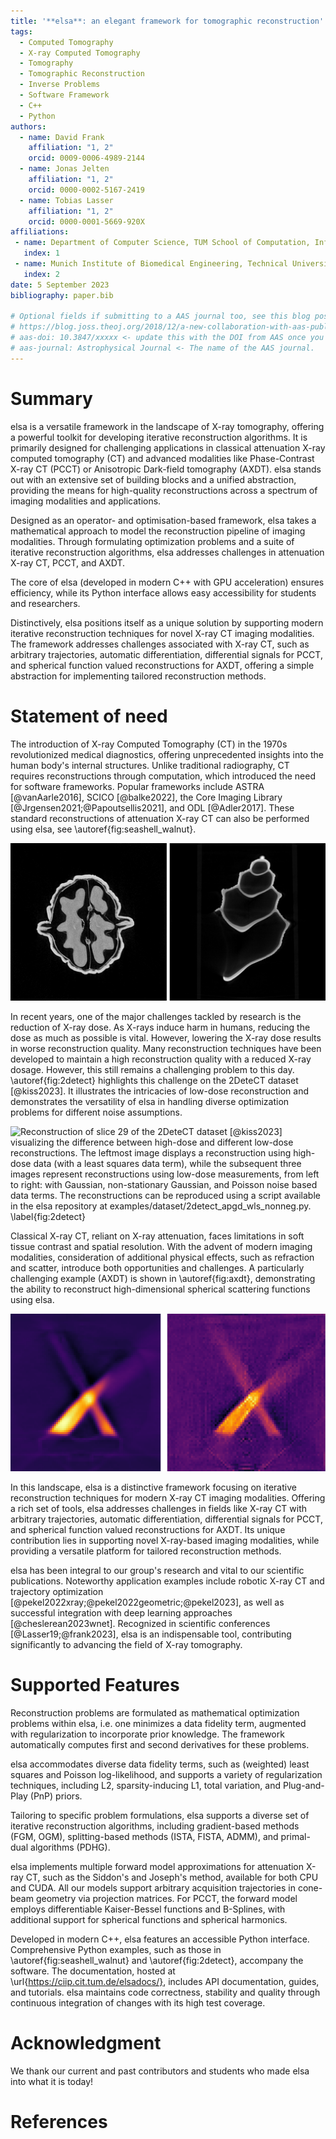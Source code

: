 ```yaml
---
title: '**elsa**: an elegant framework for tomographic reconstruction'
tags:
  - Computed Tomography
  - X-ray Computed Tomography
  - Tomography
  - Tomographic Reconstruction
  - Inverse Problems
  - Software Framework
  - C++
  - Python
authors:
  - name: David Frank
    affiliation: "1, 2"
    orcid: 0009-0006-4989-2144
  - name: Jonas Jelten
    affiliation: "1, 2"
    orcid: 0000-0002-5167-2419
  - name: Tobias Lasser
    affiliation: "1, 2"
    orcid: 0000-0001-5669-920X
affiliations:
 - name: Department of Computer Science, TUM School of Computation, Information and Technology, Technical University of Munich, Munich, Germany
   index: 1
 - name: Munich Institute of Biomedical Engineering, Technical University of Munich, Munich, Germany
   index: 2
date: 5 September 2023
bibliography: paper.bib

# Optional fields if submitting to a AAS journal too, see this blog post:
# https://blog.joss.theoj.org/2018/12/a-new-collaboration-with-aas-publishing
# aas-doi: 10.3847/xxxxx <- update this with the DOI from AAS once you know it.
# aas-journal: Astrophysical Journal <- The name of the AAS journal.
---
```

# Summary

elsa is a versatile framework in the landscape of X-ray tomography, offering a powerful toolkit for developing iterative reconstruction algorithms. It is primarily designed for challenging applications in classical attenuation X-ray computed tomography (CT) and advanced modalities like Phase-Contrast X-ray CT (PCCT) or Anisotropic Dark-field tomography (AXDT). elsa stands out with an extensive set of building blocks and a unified abstraction, providing the means for high-quality reconstructions across a spectrum of imaging modalities and applications.

Designed as an operator- and optimisation-based framework, elsa takes a mathematical approach to model the reconstruction pipeline of imaging modalities. Through formulating optimization problems and a suite of iterative reconstruction algorithms, elsa addresses challenges in attenuation X-ray CT, PCCT, and AXDT.

The core of elsa (developed in modern C++ with GPU acceleration) ensures efficiency, while its Python interface allows easy accessibility for students and researchers.

Distinctively, elsa positions itself as a unique solution by supporting modern iterative reconstruction techniques for novel X-ray CT imaging modalities. The framework addresses challenges associated with X-ray CT, such as arbitrary trajectories, automatic differentiation, differential signals for PCCT, and spherical function valued reconstructions for AXDT, offering a simple abstraction for implementing tailored reconstruction methods.

# Statement of need

The introduction of X-ray Computed Tomography (CT) in the 1970s revolutionized medical diagnostics, offering unprecedented insights into the human body's internal structures. Unlike traditional radiography, CT requires reconstructions through computation, which introduced the need for software frameworks. Popular frameworks include ASTRA [@vanAarle2016], SCICO [@balke2022], the Core Imaging Library [@Jrgensen2021;@Papoutsellis2021], and ODL [@Adler2017]. These standard reconstructions of attenuation X-ray CT can also be performed using elsa, see \autoref{fig:seashell_walnut}.

![Example reconstructions of two different attenuation X-ray CT datasets. Left: Axial center slice of the walnut dataset from @meaney2022. Right: Lateral center slice of the seashell dataset from @kamutta2022. The reconstructions can be reproduced using a script included in the elsa repository at `examples/dataset/fips_apgd_nonneg.py`. \label{fig:seashell_walnut}](imgs/seashell_walnut.png)

In recent years, one of the major challenges tackled by research is the reduction of X-ray dose. As X-rays induce harm in humans, reducing the dose as much as possible is vital. However, lowering the X-ray dose results in worse reconstruction quality. Many reconstruction techniques have been developed to maintain a high reconstruction quality with a reduced X-ray dosage. However, this still remains a challenging problem to this day. \autoref{fig:2detect} highlights this challenge on the 2DeteCT dataset [@kiss2023]. It illustrates the intricacies of low-dose reconstruction and demonstrates the versatility of elsa in handling diverse optimization problems for different noise assumptions.

![Reconstruction of slice 29 of the 2DeteCT dataset [@kiss2023] visualizing the difference between high-dose and different low-dose reconstructions. The leftmost image displays a reconstruction using high-dose data (with a least squares data term), while the subsequent three images represent reconstructions using low-dose measurements, from left to right: with Gaussian, non-stationary Gaussian, and Poisson noise based data terms. The reconstructions can be reproduced using a script available in the elsa repository at `examples/dataset/2detect_apgd_wls_nonneg.py`. \label{fig:2detect}](imgs/2detect.png)

Classical X-ray CT, reliant on X-ray attenuation, faces limitations in soft tissue contrast and spatial resolution. With the advent of modern imaging modalities, consideration of additional physical effects, such as refraction and scatter, introduce both opportunities and challenges. A particularly challenging example (AXDT) is shown in \autoref{fig:axdt}, demonstrating the ability to reconstruct high-dimensional spherical scattering functions using elsa.

![Reconstructed wooden stick sample using Anisotropic X-ray Dark-field Tomography (AXDT). Shown is a slice of the isotropic scattering component (spherical harmonics of degree 0, order 0), using different noise models for the data. On the left, the mean intensity data was (correctly) assumed to be Rician, while on the right, the dark-field signal was assumed to be Gaussian. The reconstructions can be reproduced using a script present in the elsa repository at `examples/axdt/crossed_sticks2_dataset/main.py`. \label{fig:axdt}](imgs/axdt.png)

In this landscape, elsa is a distinctive framework focusing on iterative reconstruction techniques for modern X-ray CT imaging modalities. Offering a rich set of tools, elsa addresses challenges in fields like X-ray CT with arbitrary trajectories, automatic differentiation, differential signals for PCCT, and spherical function valued reconstructions for AXDT. Its unique contribution lies in supporting novel X-ray-based imaging modalities, while providing a versatile platform for tailored reconstruction methods.

elsa has been integral to our group's research and vital to our scientific publications. Noteworthy application examples include robotic X-ray CT and trajectory optimization [@pekel2022xray;@pekel2022geometric;@pekel2023], as well as successful integration with deep learning approaches [@cheslerean2023wnet]. Recognized in scientific conferences [@Lasser19;@frank2023], elsa is an indispensable tool, contributing significantly to advancing the field of X-ray tomography.

# Supported Features

Reconstruction problems are formulated as mathematical optimization problems within elsa, i.e. one minimizes a data fidelity term, augmented with regularization to incorporate prior knowledge. The framework automatically computes first and second derivatives for these problems.

elsa accommodates diverse data fidelity terms, such as (weighted) least squares and Poisson log-likelihood, and supports a variety of regularization techniques, including L2, sparsity-inducing L1, total variation, and Plug-and-Play (PnP) priors.

Tailoring to specific problem formulations, elsa supports a diverse set of iterative reconstruction algorithms, including gradient-based methods (FGM, OGM), splitting-based methods (ISTA, FISTA, ADMM), and primal-dual algorithms (PDHG).

elsa implements multiple forward model approximations for attenuation X-ray CT, such as the Siddon's and Joseph's method, available for both CPU and CUDA. All our models support arbitrary acquisition trajectories in cone-beam geometry via projection matrices. For PCCT, the forward model employs differentiable Kaiser-Bessel functions and B-Splines, with additional support for spherical functions and spherical harmonics.

Developed in modern C++, elsa features an accessible Python interface. Comprehensive Python examples, such as those in \autoref{fig:seashell_walnut} and \autoref{fig:2detect}, accompany the software. The documentation, hosted at \url{https://ciip.cit.tum.de/elsadocs/}, includes API documentation, guides, and tutorials. elsa maintains code correctness, stability and quality through continuous integration of changes with its high test coverage.

# Acknowledgment

We thank our current and past contributors and students who made elsa into what it is today!

# References
